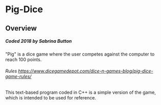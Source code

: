 # Pig-Dice
## Overview  
##### Coded 2018 by Sabrina Button  
"Pig" is a dice game where the user competes against the computer to reach 100 points.   
###### Rules https://www.dicegamedepot.com/dice-n-games-blog/pig-dice-game-rules/  

This text-based program coded in C++ is a simple version of the game, which is intended to be used for reference.  

